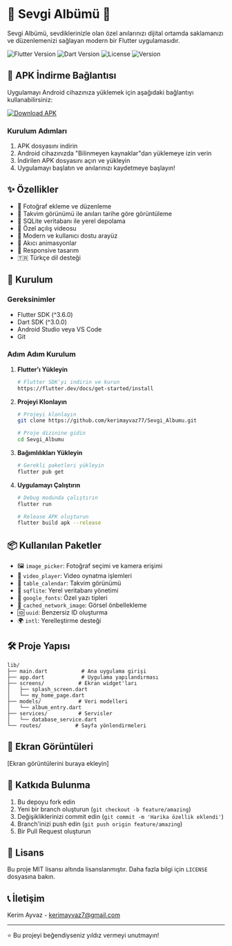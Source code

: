 # 💝 Sevgi Albümü 📱

Sevgi Albümü, sevdiklerinizle olan özel anılarınızı dijital ortamda saklamanızı ve düzenlemenizi sağlayan modern bir Flutter uygulamasıdır.

![Flutter Version](https://img.shields.io/badge/Flutter-3.6.0-blue)
![Dart Version](https://img.shields.io/badge/Dart-3.0.0-blue)
![License](https://img.shields.io/badge/License-MIT-green)
![Version](https://img.shields.io/badge/Version-1.0.2-orange)

## 📲 APK İndirme Bağlantısı

Uygulamayı Android cihazınıza yüklemek için aşağıdaki bağlantıyı kullanabilirsiniz:

[![Download APK](https://img.shields.io/badge/Download-APK-green?style=for-the-badge&logo=android)](https://drive.google.com/file/d/1HdhPxOLa9FG2s_3Mv0ZxK5LuXMWuKDMB/view?usp=sharing)

### Kurulum Adımları
1. APK dosyasını indirin
2. Android cihazınızda "Bilinmeyen kaynaklar"dan yüklemeye izin verin
3. İndirilen APK dosyasını açın ve yükleyin
4. Uygulamayı başlatın ve anılarınızı kaydetmeye başlayın!

## ✨ Özellikler

- 📸 Fotoğraf ekleme ve düzenleme
- 📅 Takvim görünümü ile anıları tarihe göre görüntüleme
- 💾 SQLite veritabanı ile yerel depolama
- 🎥 Özel açılış videosu
- 🌈 Modern ve kullanıcı dostu arayüz
- 💫 Akıcı animasyonlar
- 📱 Responsive tasarım
- 🇹🇷 Türkçe dil desteği

## 🚀 Kurulum

### Gereksinimler

- Flutter SDK (^3.6.0)
- Dart SDK (^3.0.0)
- Android Studio veya VS Code
- Git

### Adım Adım Kurulum

1. **Flutter'ı Yükleyin**
   ```bash
   # Flutter SDK'yı indirin ve kurun
   https://flutter.dev/docs/get-started/install
   ```

2. **Projeyi Klonlayın**
   ```bash
   # Projeyi klonlayın
   git clone https://github.com/kerimayvaz77/Sevgi_Albumu.git
   
   # Proje dizinine gidin
   cd Sevgi_Albumu
   ```

3. **Bağımlılıkları Yükleyin**
   ```bash
   # Gerekli paketleri yükleyin
   flutter pub get
   ```

4. **Uygulamayı Çalıştırın**
   ```bash
   # Debug modunda çalıştırın
   flutter run
   
   # Release APK oluşturun
   flutter build apk --release
   ```

## 📦 Kullanılan Paketler

- 🖼️ `image_picker`: Fotoğraf seçimi ve kamera erişimi
- 🎥 `video_player`: Video oynatma işlemleri
- 📅 `table_calendar`: Takvim görünümü
- 💾 `sqflite`: Yerel veritabanı yönetimi
- 🎨 `google_fonts`: Özel yazı tipleri
- 🔄 `cached_network_image`: Görsel önbellekleme
- 🆔 `uuid`: Benzersiz ID oluşturma
- 🌍 `intl`: Yerelleştirme desteği

## 🛠️ Proje Yapısı

```
lib/
├── main.dart           # Ana uygulama girişi
├── app.dart            # Uygulama yapılandırması
├── screens/           # Ekran widget'ları
│   ├── splash_screen.dart
│   └── my_home_page.dart
├── models/            # Veri modelleri
│   └── album_entry.dart
├── services/          # Servisler
│   └── database_service.dart
└── routes/           # Sayfa yönlendirmeleri
```

## 📱 Ekran Görüntüleri

[Ekran görüntülerini buraya ekleyin]

## 🤝 Katkıda Bulunma

1. Bu depoyu fork edin
2. Yeni bir branch oluşturun (`git checkout -b feature/amazing`)
3. Değişikliklerinizi commit edin (`git commit -m 'Harika özellik eklendi'`)
4. Branch'inizi push edin (`git push origin feature/amazing`)
5. Bir Pull Request oluşturun

## 📝 Lisans

Bu proje MIT lisansı altında lisanslanmıştır. Daha fazla bilgi için `LICENSE` dosyasına bakın.

## 📞 İletişim

Kerim Ayvaz - [kerimayvaz7@gmail.com](mailto:kerimayvaz7@gmail.com)

---
⭐️ Bu projeyi beğendiyseniz yıldız vermeyi unutmayın!
